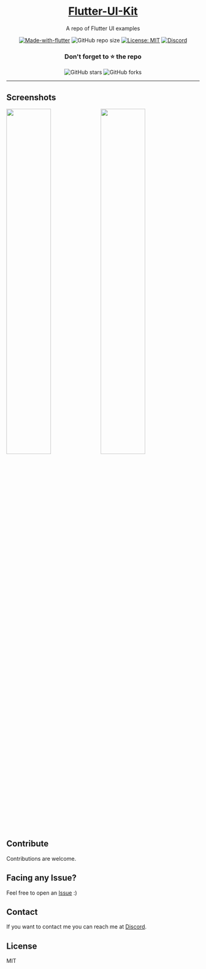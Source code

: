 <!-- ![Repo Banner](https://i.imgur.com/cHkkmpg.png) -->

<div align="center">

<h1 style="border-bottom: none">
    <b><a href="#">Flutter-UI-Kit</a></b>
</h1>

A repo of Flutter UI examples

[![Made-with-flutter](https://img.shields.io/badge/Made%20with-Flutter-orange)](https://flutter.dev/) 
![GitHub repo size](https://img.shields.io/github/repo-size/ivansaul/Flutter-UI-Kit)
[![License: MIT](https://img.shields.io/badge/License-MIT-yellow.svg)](https://opensource.org/licenses/MIT)
[![Discord](https://img.shields.io/badge/-Discord-424549?style=social&logo=discord)](https://discord.gg/b72uAVBz6b)

### Don't forget to ⭐ the repo

![GitHub stars](https://img.shields.io/github/stars/ivansaul/Flutter-UI-Kit?style=social)
![GitHub forks](https://img.shields.io/github/forks/ivansaul/Flutter-UI-Kit?style=social) 

</div>

---

## Screenshots

<img src="https://i.imgur.com/exDGwY7.png" width="48%">
<img src="https://i.imgur.com/1No8LMG.png" width="48%">

## Contribute

Contributions are welcome.

## Facing any Issue?

Feel free to open an [Issue][issue] :)

## Contact
If you want to contact me you can reach me at [Discord][discord].

## License

MIT


[discord]: https://discord.com/users/744755977684779038
[discord-server]: https://discord.gg/b72uAVBz6b
[issue]: https://github.com/ivansaul/Flutter-UI-Kit/issues
